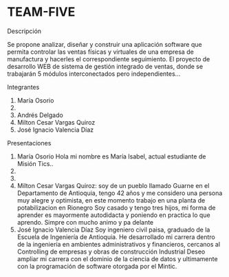 # TEAM-FIVE

Descripción

Se propone analizar, diseñar y construir una aplicación software que permita controlar las ventas físicas y virtuales de una empresa de manufactura y hacerles el correspondiente seguimiento. El proyecto de desarrollo WEB de sistema de gestión integrado de ventas, donde se trabajarán 5 módulos interconectados pero independientes...


Integrantes
1. María Osorio 
2.
3. Andrés Delgado
4. Milton Cesar Vargas Quiroz
5. José Ignacio Valencia Díaz

Presentaciones
1.  María Osorio
Hola mi nombre es María Isabel, actual estudiante de Misión Tics..
2.
3.
4.  Milton Cesar Vargas Quiroz: soy de un pueblo llamado Guarne en el
    Departamento de Antioquia, tengo 42 años y me considero una persona muy alegre y optimista, en este momento trabajo en una planta de potabilizacion en Rionegro
    Soy casado y tengo tres hijos, mi forma de aprender es mayormente autodidacta y poniendo en practica lo que aprendo. Simpre con mucho animo y pa delante
5.  José Ignacio Valencia Díaz
    Soy ingeniero civil paisa, graduado de la Escuela de Ingeniería de Antioquia.
    He desarrollado mi carrera dentro de la ingeniería en ambientes administrativos y financieros, cercanos al Controlling de empresas y obras de construcción Industrial
    Deseo ampliar mi carrera con el dominio de la ciencia de datos y ultimamente con la programación de software otorgada por el Mintic.

